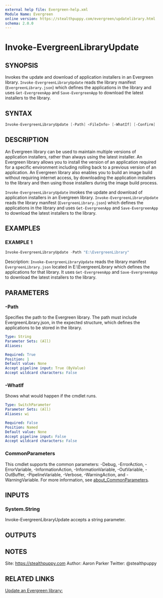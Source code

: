 ```yaml
---
external help file: Evergreen-help.xml
Module Name: Evergreen
online version: https://stealthpuppy.com/evergreen/updatelibrary.html
schema: 2.0.0
---
```


# Invoke-EvergreenLibraryUpdate

## SYNOPSIS

Invokes the update and download of application installers in an Evergreen library. `Invoke-EvergreenLibraryUpdate` reads the library manifest (`EvergreenLibrary.json`) which defines the applications in the library and uses `Get-EvergreenApp` and `Save-EvergreenApp` to download the latest installers to the library.

## SYNTAX

```powershell
Invoke-EvergreenLibraryUpdate [-Path] <FileInfo> [-WhatIf] [-Confirm] [<CommonParameters>]
```

## DESCRIPTION

An Evergreen library can be used to maintain multiple versions of application installers, rather than always using the latest installer. An Evergreen library allows you to install the version of an application required for a specific environment including rolling back to a previous version of an application. An Evergreen library also enables you to build an image build without requiring internet access, by downloading the application installers to the library and then using those installers during the image build process.

`Invoke-EvergreenLibraryUpdate` invokes the update and download of application installers in an Evergreen library. `Invoke-EvergreenLibraryUpdate` reads the library manifest (`EvergreenLibrary.json`) which defines the applications in the library and uses `Get-EvergreenApp` and `Save-EvergreenApp` to download the latest installers to the library.

## EXAMPLES

### EXAMPLE 1

```powershell
Invoke-EvergreenLibraryUpdate -Path "E:\EvergreenLibrary"
```

Description:
`Invoke-EvergreenLibraryUpdate` reads the library manifest `EvergreenLibrary.json` located in E:\EvergreenLibrary which defines the applications for that library. It uses `Get-EvergreenApp` and `Save-EvergreenApp` to download the latest installers to the library.

## PARAMETERS

### -Path

Specifies the path to the Evergreen library. The path must include EvergreenLibrary.json, in the expected structure, which defines the applications to be stored in the library.

```yaml
Type: String
Parameter Sets: (All)
Aliases:

Required: True
Position: 1
Default value: None
Accept pipeline input: True (ByValue)
Accept wildcard characters: False
```

### -WhatIf

Shows what would happen if the cmdlet runs.

```yaml
Type: SwitchParameter
Parameter Sets: (All)
Aliases: wi

Required: False
Position: Named
Default value: None
Accept pipeline input: False
Accept wildcard characters: False
```

### CommonParameters

This cmdlet supports the common parameters: -Debug, -ErrorAction, -ErrorVariable, -InformationAction, -InformationVariable, -OutVariable, -OutBuffer, -PipelineVariable, -Verbose, -WarningAction, and -WarningVariable. For more information, see [about_CommonParameters](https://go.microsoft.com/fwlink/?LinkID=113216).

## INPUTS

### System.String

Invoke-EvergreenLibraryUpdate accepts a string parameter.

## OUTPUTS

## NOTES

Site: https://stealthpuppy.com
Author: Aaron Parker
Twitter: @stealthpuppy

## RELATED LINKS

[Update an Evergreen library:](https://stealthpuppy.com/evergreen/updatelibrary.html)
